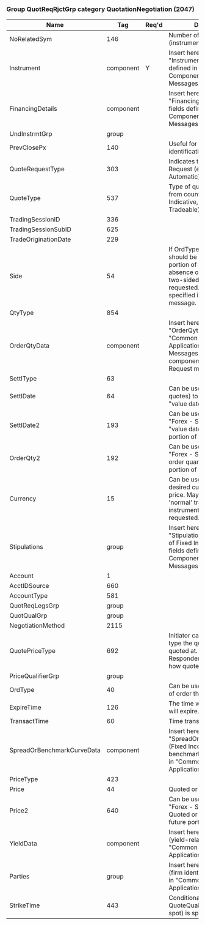 ### Group QuotReqRjctGrp category QuotationNegotiation (2047)

| Name                       | Tag       | Req'd | Documentation                                                                                                                               |
|----------------------------|-----------|----------|-------------------------------------------------------------------------------------------------------------------------------|
| NoRelatedSym               | 146       |       | Number of related symbols (instruments) in Request                                                                                                                               |
| Instrument                 | component |   Y   | Insert here the set of "Instrument" (symbology) fields defined in "Common Components of Application Messages"                                                                                                   |
| FinancingDetails           | component |       | Insert here the set of "FinancingDetails" (symbology) fields defined in "Common Components of Application Messages"                                                                                             |
| UndInstrmtGrp              | group     |       |                                                                                                                                |
| PrevClosePx                | 140       |       | Useful for verifying security identification                                                                                                                               |
| QuoteRequestType           | 303       |       | Indicates the type of Quote Request (e.g. Manual vs. Automatic) being generated.                                                                                                                               |
| QuoteType                  | 537       |       | Type of quote being requested from counterparty or market (e.g. Indicative, Firm, or Restricted Tradeable)                                                                                                      |
| TradingSessionID           | 336       |       |                                                                                                                                |
| TradingSessionSubID        | 625       |       |                                                                                                                                |
| TradeOriginationDate       | 229       |       |                                                                                                                                |
| Side                       | 54        |       | If OrdType = "Forex - Swap", should be the side of the future portion of a F/X swap. The absence of a side implies that a two-sided quote is being requested./P/Required if specified in Quote Request message. |
| QtyType                    | 854       |       |                                                                                                                                |
| OrderQtyData               | component |       | Insert here the set of "OrderQytData" fields defined in "Common Components of Application Messages"/P/Required if component is specified in Quote Request message.                                              |
| SettlType                  | 63        |       |                                                                                                                                |
| SettlDate                  | 64        |       | Can be used (e.g. with forex quotes) to specify the desired "value date"                                                                                                                               |
| SettlDate2                 | 193       |       | Can be used with OrdType = "Forex - Swap" to specify the "value date" for the future portion of a F/X swap.                                                                                                     |
| OrderQty2                  | 192       |       | Can be used with OrdType = "Forex - Swap" to specify the order quantity for the future portion of a F/X swap.                                                                                                   |
| Currency                   | 15        |       | Can be used to specify the desired currency of the quoted price. May differ from the 'normal' trading currency of the instrument being quote requested.                                                         |
| Stipulations               | group     |       | Insert here the set of "Stipulations" (repeating group of Fixed Income stipulations) fields defined in "Common Components of Application Messages"                                                              |
| Account                    | 1         |       |                                                                                                                                |
| AcctIDSource               | 660       |       |                                                                                                                                |
| AccountType                | 581       |       |                                                                                                                                |
| QuotReqLegsGrp             | group     |       |                                                                                                                                |
| QuotQualGrp                | group     |       |                                                                                                                                |
| NegotiationMethod          | 2115      |       |                                                                                                                                |
| QuotePriceType             | 692       |       | Initiator can specify the price type the quote needs to be quoted at. If not specified, the Respondent has option to specify how quote is quoted.                                                               |
| PriceQualifierGrp          | group     |       |                                                                                                                                |
| OrdType                    | 40        |       | Can be used to specify the type of order the quote request is for                                                                                                                               |
| ExpireTime                 | 126       |       | The time when Quote Request will expire.                                                                                                                               |
| TransactTime               | 60        |       | Time transaction was entered                                                                                                                               |
| SpreadOrBenchmarkCurveData | component |       | Insert here the set of "SpreadOrBenchmarkCurveData" (Fixed Income spread or benchmark curve) fields defined in "Common Components of Application Messages"                                                      |
| PriceType                  | 423       |       |                                                                                                                                |
| Price                      | 44        |       | Quoted or target price                                                                                                                               |
| Price2                     | 640       |       | Can be used with OrdType = "Forex - Swap" to specify the Quoted or target price for the future portion of a F/X swap.                                                                                           |
| YieldData                  | component |       | Insert here the set of "YieldData" (yield-related) fields defined in "Common Components of Application Messages"                                                                                                |
| Parties                    | group     |       | Insert here the set of "Parties" (firm identification) fields defined in "Common Components of Application Messages"                                                                                            |
| StrikeTime                 | 443       |       | Conditionally required when QuoteQual(695) = d (Deferred spot) is specified.                                                                                                                               |

